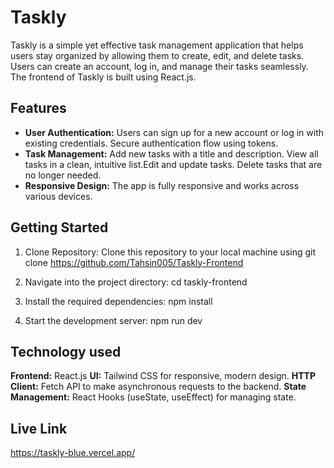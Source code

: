 
# Taskly


Taskly is a simple yet effective task management application that helps users stay organized by allowing them to create, edit, and delete tasks. Users can create an account, log in, and manage their tasks seamlessly. The frontend of Taskly is built using React.js.
## Features

- **User Authentication:** Users can sign up for a new account or log in with existing credentials. Secure authentication flow using tokens.
- **Task Management:** Add new tasks with a title and description. View all tasks in a clean, intuitive list.Edit and update tasks. Delete tasks that are no longer needed.
- **Responsive Design:** The app is fully responsive and works across various devices.

## Getting Started

1. Clone Repository: Clone this repository to your local machine using git clone https://github.com/Tahsin005/Taskly-Frontend

2. Navigate into the project directory: cd taskly-frontend

3. Install the required dependencies: npm install

4. Start the development server: npm run dev

## Technology used



**Frontend:** React.js
**UI:** Tailwind CSS for responsive, modern design.
**HTTP Client:** Fetch API to make asynchronous requests to the backend.
**State Management:** React Hooks (useState, useEffect) for managing state.


## Live Link

https://taskly-blue.vercel.app/

